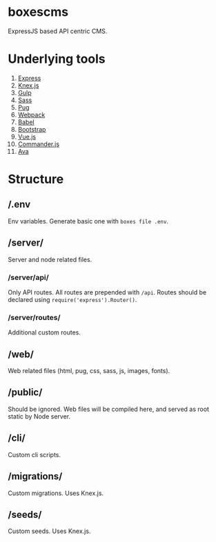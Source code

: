 # boxescms
ExpressJS based API centric CMS.

# Underlying tools

1. [Express](https://expressjs.com/)
2. [Knex.js](http://knexjs.org/)
3. [Gulp](https://gulpjs.com/)
4. [Sass](http://sass-lang.com/)
5. [Pug](https://pugjs.org)
6. [Webpack](https://webpack.js.org/)
7. [Babel](https://babeljs.io/)
8. [Bootstrap](https://getbootstrap.com/)
9. [Vue.js](https://vuejs.org/)
10. [Commander.js](https://tj.github.io/commander.js/)
11. [Ava](https://github.com/avajs/ava)

# Structure

## /.env

Env variables. Generate basic one with `boxes file .env`.

## /server/

Server and node related files.

### /server/api/

Only API routes. All routes are prepended with `/api`. Routes should be declared using `require('express').Router()`.

### /server/routes/

Additional custom routes.

## /web/

Web related files (html, pug, css, sass, js, images, fonts).

## /public/

Should be ignored. Web files will be compiled here, and served as root static by Node server.

## /cli/

Custom cli scripts.

## /migrations/

Custom migrations. Uses Knex.js.

## /seeds/

Custom seeds. Uses Knex.js.
